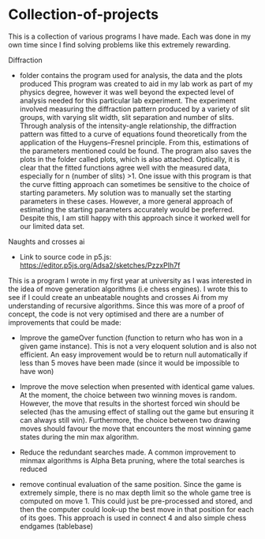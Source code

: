 # Collection-of-projects
This is a collection of various programs I have made. Each was done in my own time since I find solving problems like this extremely rewarding.

Diffraction
- folder contains the program used for analysis, the data and the plots produced
This program was created to aid in my lab work as part of my physics degree, however it was well beyond the expected level of analysis needed for this particular lab experiment. The experiment involved measuring the diffraction pattern produced by a variety of slit groups, with varying slit width, slit separation and number of slits. Through analysis of the intensity-angle relationship, the diffraction pattern was fitted to a curve of equations found theoretically from the application of the Huygens–Fresnel principle. From this, estimations of the parameters mentioned could be found. 
The program also saves the plots in the folder called plots, which is also attached. Optically, it is clear that the fitted functions agree well with the measured data, especially for n (number of slits) >1.
One issue with this program is that the curve fitting approach can sometimes be sensitive to the choice of starting parameters. My solution was to manually set the starting parameters in these cases. However, a more general approach of estimating the starting parameters accurately would be preferred. Despite this, I am still happy with this approach since it worked well for our limited data set.


Naughts and crosses ai
- Link to source code in p5.js: https://editor.p5js.org/Adsa2/sketches/PzzxPIh7f

This is a program I wrote in my first year at university as I was interested in the idea of move generation algorithms (i.e chess engines). I wrote this to see if I could create an unbeatable noughts and crosses Ai from my understanding of recursive algorithms. Since this was more of a proof of concept, the code is not very optimised and there are a number of improvements that could be made:

- Improve the gameOver function (function to return who has won in a given game instance). This is not a very eloquent solution and is also not efficient. An easy improvement would be to return null automatically if less than 5 moves have been made (since it would be impossible to have won)

- Improve the move selection when presented with identical game values. At the moment, the choice between two winning moves is random. However, the move that results in the shortest forced win should be selected (has the amusing effect of stalling out the game but ensuring it can always still win). Furthermore, the choice between two drawing moves should favour the move that encounters the most winning game states during the min max algorithm.

-  Reduce the redundant searches made. A common improvement to minmax algorithms is Alpha Beta pruning, where the total searches is reduced

- remove continual evaluation of the same position. Since the game is extremely simple, there is no max depth limit so the whole game tree is computed on move 1. This could just be pre-processed and stored, and then the computer could look-up the best move in that position for each of its goes. This approach is used in connect 4 and also simple chess endgames (tablebase)

